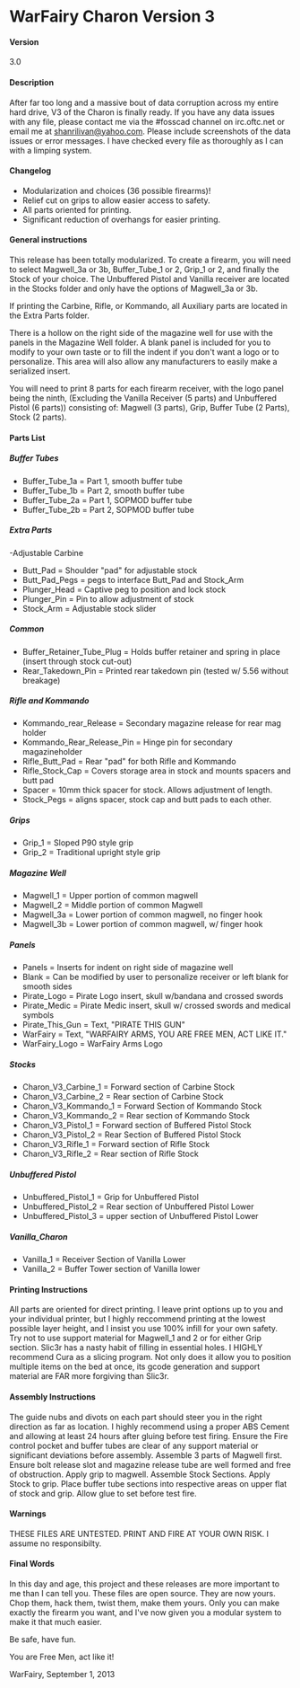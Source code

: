 # WarFairy Charon Version 3

#### Version

3.0

#### Description

After far too long and a massive bout of data corruption across my entire hard drive, V3 of the Charon is finally ready. If you have any data issues with any file, please contact me via the #fosscad channel on irc.oftc.net or email me at shanrilivan@yahoo.com. Please include screenshots of the data issues or error messages. I have checked every file as thoroughly as I can with a limping system.

#### Changelog

* Modularization and choices (36 possible firearms)!
* Relief cut on grips to allow easier access to safety.
* All parts oriented for printing.
* Significant reduction of overhangs for easier printing.

#### General instructions

This release has been totally modularized. To create a firearm, you will need to select Magwell_3a or 3b, Buffer_Tube_1 or 2, Grip_1 or 2, and finally the Stock of your choice. The Unbuffered Pistol and Vanilla receiver are located in the Stocks folder and only have the options of Magwell_3a or 3b.

If printing the Carbine, Rifle, or Kommando, all Auxiliary parts are located in the Extra Parts folder.

There is a hollow on the right side of the magazine well for use with the panels in the Magazine Well folder. A blank panel is included for you to modify to your own taste or to fill the indent if you don't want a logo or to personalize. This area will also allow any manufacturers to easily make a serialized insert.

You will need to print 8 parts for each firearm receiver, with the logo panel being the ninth, (Excluding the Vanilla Receiver (5 parts) and Unbuffered Pistol (6 parts)) consisting of: Magwell (3 parts), Grip, Buffer Tube (2 Parts), Stock (2 parts).

####  Parts List

##### Buffer Tubes

* Buffer_Tube_1a = Part 1, smooth buffer tube
* Buffer_Tube_1b = Part 2, smooth buffer tube
* Buffer_Tube_2a = Part 1, SOPMOD buffer tube
* Buffer_Tube_2b = Part 2, SOPMOD buffer tube

##### Extra Parts

-Adjustable Carbine
* Butt_Pad = Shoulder "pad" for adjustable stock
* Butt_Pad_Pegs = pegs to interface Butt_Pad and Stock_Arm
* Plunger_Head = Captive peg to position and lock stock
* Plunger_Pin = Pin to allow adjustment of stock
* Stock_Arm = Adjustable stock slider

##### Common
* Buffer_Retainer_Tube_Plug = Holds buffer retainer and spring in place (insert through stock cut-out)
* Rear_Takedown_Pin = Printed rear takedown pin (tested w/ 5.56 without breakage)

##### Rifle and Kommando
* Kommando_rear_Release = Secondary magazine release for rear mag holder
* Kommando_Rear_Release_Pin = Hinge pin for secondary magazineholder
* Rifle_Butt_Pad = Rear "pad" for both Rifle and Kommando
* Rifle_Stock_Cap = Covers storage area in stock and mounts spacers and butt pad
* Spacer = 10mm thick spacer for stock. Allows adjustment of length.
* Stock_Pegs = aligns spacer, stock cap and butt pads to each other.

##### Grips
* Grip_1 = Sloped P90 style grip
* Grip_2 = Traditional upright style grip

##### Magazine Well
* Magwell_1 = Upper portion of common magwell
* Magwell_2 = Middle portion of common Magwell
* Magwell_3a = Lower portion of common magwell, no finger hook
* Magwell_3b = Lower portion of common magwell, w/ finger hook

##### Panels
* Panels = Inserts for indent on right side of magazine well
* Blank = Can be modified by user to personalize receiver or left blank for smooth sides
* Pirate_Logo = Pirate Logo insert, skull w/bandana and crossed swords
* Pirate_Medic = Pirate Medic insert, skull w/ crossed swords and medical symbols
* Pirate_This_Gun = Text, "PIRATE THIS GUN"
* WarFairy = Text, "WARFAIRY ARMS, YOU ARE FREE MEN, ACT LIKE IT."
* WarFairy_Logo = WarFairy Arms Logo

##### Stocks
* Charon_V3_Carbine_1 = Forward section of Carbine Stock
* Charon_V3_Carbine_2 = Rear section of Carbine Stock
* Charon_V3_Kommando_1 = Forward Section of Kommando Stock
* Charon_V3_Kommando_2 = Rear section of Kommando Stock
* Charon_V3_Pistol_1 = Forward section of Buffered Pistol Stock
* Charon_V3_Pistol_2 = Rear Section of Buffered Pistol Stock
* Charon_V3_Rifle_1 = Forward section of Rifle Stock
* Charon_V3_Rifle_2 = Rear section of Rifle Stock

##### Unbuffered Pistol
* Unbuffered_Pistol_1 = Grip for Unbuffered Pistol
* Unbuffered_Pistol_2 = Rear section of Unbuffered Pistol Lower
* Unbuffered_Pistol_3 = upper section of Unbuffered Pistol Lower

##### Vanilla_Charon
* Vanilla_1 = Receiver Section of Vanilla Lower
* Vanilla_2 = Buffer Tower section of Vanilla lower

#### Printing Instructions
All parts are oriented for direct printing. I leave print options up to you and your individual printer, but I highly reccommend printing at the lowest possible layer height, and I insist you use 100% infill for your own safety. Try not to use support material for Magwell_1 and 2 or for either Grip section. Slic3r has a nasty habit of filling in essential holes. I HIGHLY recommend Cura as a slicing program. Not only does it allow you to position multiple items on the bed at once, its gcode generation and support material are FAR more forgiving than Slic3r.

#### Assembly Instructions
The guide nubs and divots on each part should steer you in the right direction as far as location. I highly recommend using a proper ABS Cement and allowing at least 24 hours after gluing before test firing. Ensure the Fire control pocket and buffer tubes are clear of any support material or significant deviations before assembly. Assemble 3 parts of Magwell first. Ensure bolt release slot and magazine release tube are well formed and free of obstruction. Apply grip to magwell. Assemble Stock Sections. Apply Stock to grip. Place buffer tube sections into respective areas on upper flat of stock and grip. Allow glue to set before test fire.

#### Warnings
THESE FILES ARE UNTESTED. PRINT AND FIRE AT YOUR OWN RISK. I assume no responsibilty.

#### Final Words
In this day and age, this project and these releases are more important to me than I can tell you. These files are open source. They are now yours. Chop them, hack them, twist them, make them yours. Only you can make exactly the firearm you want, and I've now given you a modular system to make it that much easier.

Be safe, have fun.

You are Free Men,
act like it!

WarFairy, September 1, 2013


